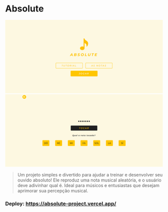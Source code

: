 # Absolute

<img src="/public/absolute_print.png" alt="Print do projeto">

<img src="/public/absolute_print (2).png" alt="Print do projeto">

> Um projeto simples e divertido para ajudar a treinar e desenvolver seu ouvido absoluto! Ele reproduz uma nota musical aleatória, e o usuário deve adivinhar qual é. Ideal para músicos e entusiastas que desejam aprimorar sua percepção musical.

### Deploy: https://absolute-project.vercel.app/